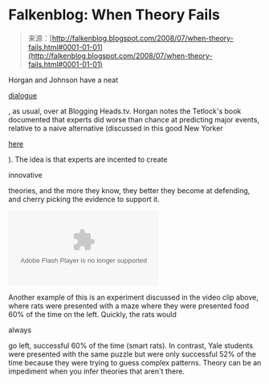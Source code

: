 <!--yml
category: 未分类
date: 2024-05-12 23:10:12
-->

# Falkenblog: When Theory Fails

> 来源：[http://falkenblog.blogspot.com/2008/07/when-theory-fails.html#0001-01-01](http://falkenblog.blogspot.com/2008/07/when-theory-fails.html#0001-01-01)

Horgan and Johnson have a neat

[dialogue](http://bloggingheads.tv/diavlogs/12534)

, as usual, over at Blogging Heads.tv. Horgan notes the Tetlock's book documented that experts did worse than chance at predicting major events, relative to a naive alternative (discussed in this good New Yorker

[here](http://www.newyorker.com/archive/2005/12/05/051205crbo_books1?currentPage=2)

). The idea is that experts are incented to create

innovative

theories, and the more they know, they better they become at defending, and cherry picking the evidence to support it.

<embed type="application/x-shockwave-flash" src="http://www.bloggingheads.tv/maulik/offsite/offsite_flvplayer.swf" flashvars="file=http%3A%2F%2Fbloggingheads%2Etv%2Fdiavlogs%2Fmirror%2Dplaylist%2F12534%3Fin%3D34%3A24%26out%3D37%3A08">

Another example of this is an experiment discussed in the video clip above, where rats were presented with a maze where they were presented food 60% of the time on the left. Quickly, the rats would

always

go left, successful 60% of the time (smart rats). In contrast, Yale students were presented with the same puzzle but were only successful 52% of the time because they were trying to guess complex patterns. Theory can be an impediment when you infer theories that aren't there.